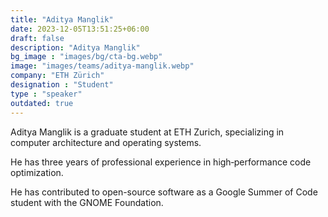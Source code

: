 ```yaml
---
title: "Aditya Manglik"
date: 2023-12-05T13:51:25+06:00
draft: false
description: "Aditya Manglik"
bg_image : "images/bg/cta-bg.webp"
image: "images/teams/aditya-manglik.webp"
company: "ETH Zürich"
designation : "Student"
type : "speaker"
outdated: true
---
```


Aditya Manglik is a graduate student at ETH Zurich, specializing in computer architecture and operating systems. 

He has three years of professional experience in high‑performance code optimization. 

He has contributed to open-source software as a Google Summer of Code student with the GNOME Foundation.
